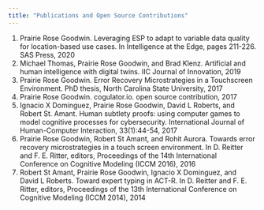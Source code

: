 ```yaml
---
title: "Publications and Open Source Contributions"
---
```


1. Prairie Rose Goodwin. Leveraging ESP to adapt to variable data quality for location-based use
cases. In Intelligence at the Edge, pages 211-226. SAS Press, 2020
2. Michael Thomas, Prairie Rose Goodwin, and Brad Klenz. Artificial and human intelligence with
digital twins. IIC Journal of Innovation, 2019
3. Prairie Rose Goodwin. Error Recovery Microstrategies in a Touchscreen Environment. PhD thesis,
North Carolina State University, 2017
4. Prairie Rose Goodwin. cogulator.io. open source contribution, 2017
5. Ignacio X Dominguez, Prairie Rose Goodwin, David L Roberts, and Robert St. Amant. Human
subtlety proofs: using computer games to model cognitive processes for cybersecurity. International Journal of Human-Computer Interaction, 33(1):44-54, 2017
6. Prairie Rose Goodwin, Robert St Amant, and Rohit Aurora. Towards error recovery microstrategies in a touch screen environment. In D. Reitter and F. E. Ritter, editors, Proceedings of the 14th International Conference on Cognitive Modeling (ICCM 2016), 2016
7. Robert St Amant, Prairie Rose Goodwin, Ignacio X Dominguez, and David L Roberts. Toward
expert typing in ACT-R. In D. Reitter and F. E. Ritter, editors, Proceedings of the 13th International Conference on Cognitive Modeling (ICCM 2014), 2014
